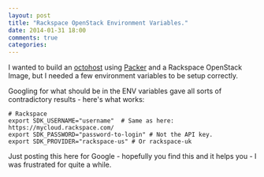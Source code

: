 ```yaml
---
layout: post
title: "Rackspace OpenStack Environment Variables."
date: 2014-01-31 18:00
comments: true
categories: 
---
```


I wanted to build an [octohost](http://www.octohost.io) using [Packer](http://www.packer.io/) and a Rackspace OpenStack Image, but I needed a few environment variables to be setup correctly.

Googling for what should be in the ENV variables gave all sorts of contradictory results - here's what works:

    # Rackspace
    export SDK_USERNAME="username"  # Same as here: https://mycloud.rackspace.com/
    export SDK_PASSWORD="password-to-login" # Not the API key.
    export SDK_PROVIDER="rackspace-us" # Or rackspace-uk

Just posting this here for Google - hopefully you find this and it helps you - I was frustrated for quite a while.
